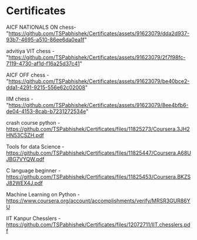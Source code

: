 # Certificates

AICF NATIONALS ON chess- "https://github.com/TSPabhishek/Certificates/assets/91623079/dda2d937-93b7-4695-a510-86ee6da0ea1f"

advitiya VIT chess - "https://github.com/TSPabhishek/Certificates/assets/91623079/2f7f98fc-7119-4730-af1d-f16a25d37c41"

AICF OFF chess - "https://github.com/TSPabhishek/Certificates/assets/91623079/be40bce2-dda1-4291-9215-556e62c02008"

IIM chess - "https://github.com/TSPabhishek/Certificates/assets/91623079/8ee4bfb6-de04-4153-8cab-b7231272534e"

crash course python - https://github.com/TSPabhishek/Certificates/files/11825273/Coursera.3JH2HN53CSZH.pdf

Tools for data Science - https://github.com/TSPabhishek/Certificates/files/11825447/Coursera.A68UJBG7VYQW.pdf

C language beginner - https://github.com/TSPabhishek/Certificates/files/11825453/Coursera.BKZSJ82WEX4J.pdf

Machine Learning on Python - https://www.coursera.org/account/accomplishments/verify/MRSR3GUR86YU

IIT Kanpur Chesslers - https://github.com/TSPabhishek/Certificates/files/12072711/IIT.chesslers.pdf
